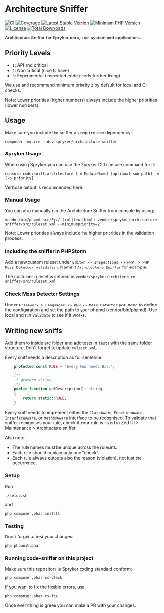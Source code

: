 # Architecture Sniffer
[![CI](https://github.com/spryker/architecture-sniffer/workflows/CI/badge.svg?branch=master)](https://github.com/spryker/architecture-sniffer/actions/workflows/ci.yml)
[![Coverage](https://codecov.io/gh/spryker/architecture-sniffer/branch/master/graph/badge.svg?token=4AKCKMRg3G)](https://codecov.io/gh/spryker/architecture-sniffer)
[![Latest Stable Version](https://poser.pugx.org/spryker/architecture-sniffer/v/stable.svg)](https://packagist.org/packages/spryker/architecture-sniffer)
[![Minimum PHP Version](http://img.shields.io/badge/php-%3E%3D%207.3-8892BF.svg)](https://php.net/)
[![License](https://poser.pugx.org/spryker/architecture-sniffer/license.svg)](https://packagist.org/packages/spryker/architecture-sniffer)
[![Total Downloads](https://poser.pugx.org/spryker/architecture-sniffer/d/total.svg)](https://packagist.org/packages/spryker/architecture-sniffer)

Architecture Sniffer for Spryker core, eco-system and applications.


## Priority Levels

- `1`: API and critical
- `2`: Non critical (nice to have)
- `3`: Experimental (inspected code needs further fixing)

We use and recommend minimum priority `2` by default for local and CI checks.

Note: Lower priorities (higher numbers) always include the higher priorities (lower numbers).

## Usage

Make sure you include the sniffer as `require-dev` dependency:
```
composer require --dev spryker/architecture-sniffer
```

### Spryker Usage
When using Spryker you can use the Spryker CLI console command for it:
```
console code:sniff:architecture [-m ModuleName] [optional-sub-path] -v [-p priority]
```
Verbose output is recommended here.

### Manual Usage
You can also manually run the Architecture Sniffer from console by using:
```
vendor/bin/phpmd src/Pyz/ (xml|text|html) vendor/spryker/architecture-sniffer/src/ruleset.xml --minimumpriority=2
```

Note: Lower priorities always include the higher priorities in the validation process.

### Including the sniffer in PHPStorm
Add a new custom ruleset under `Editor -> Inspections -> PHP -> PHP Mess Detector validation`.
Name it `Architecture Sniffer` for example.

The customer ruleset is defined in `vendor/spryker/architecture-sniffer/src/ruleset.xml`

### Check Mess Detector Settings
Under `Framework & Languages -> PHP -> Mess Detector` you need to define the configuration and set the path to your phpmd (vendor/bin/phpmd). Use local and run `Validate` to see if it works.


## Writing new sniffs
Add them to inside src folder and add tests in `tests` with the same folder structure.
Don't forget to update `ruleset.xml`.

Every sniff needs a description as full sentence:
```php
    protected const RULE = 'Every Foo needs Bar.';

    /**
     * @return string
     */
    public function getDescription(): string
    {
        return static::RULE;
    }
```

Every sniff needs to implement either the `ClassAware`, `FunctionAware`, `InterfaceAware`, or `MethodAware` interface to be recognised.
To validate that sniffer recognises your rule, check if your rule is listed in Zed UI > Maintenance > Architecture sniffer.


Also note:
- The rule names must be unique across the rulesets.
- Each rule should contain only one "check".
- Each rule always outputs also the reason (violation), not just the occurrence.

### Setup
Run
```
./setup.sh
```
and
```
php composer.phar install
```

### Testing
Don't forget to test your changes:
```
php phpunit.phar
```

### Running code-sniffer on this project
Make sure this repository is Spryker coding standard conform:
```
php composer.phar cs-check
```
If you want to fix the fixable errors, use
```
php composer.phar cs-fix
```
Once everything is green you can make a PR with your changes.
